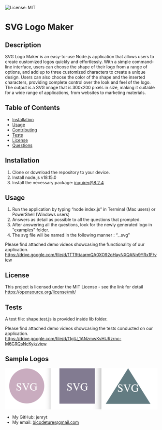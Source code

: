 ![License: MIT](https://img.shields.io/badge/license-MIT-blue)

# SVG Logo Maker

## Description

SVG Logo Maker is an easy-to-use Node.js application that allows users to create customized logos quickly and effortlessly. With a simple command-line interface, users can choose the shape of their logo from a range of options, and add up to three customized characters to create a unique design. Users can also choose the color of the shape and the inserted characters, providing complete control over the look and feel of the logo. The output is a SVG image that is 300x200 pixels in size, making it suitable for a wide range of applications, from websites to marketing materials.

## Table of Contents

- [Installation](#installation)
- [Usage](#usage)
- [Contributing](#contributing)
- [Tests](#tests)
- [License](#license)
- [Questions](#questions)

## Installation

1. Clone or download the repository to your device.
2. Install node.js v18.15.0
3. Install the necessary package: inquirer@8.2.4

## Usage

1. Run the application by typing “node index.js” in Terminal (Mac users) or PowerShell (Windows users)
2. Answers as detail as possible to all the questions that prompted.
3. After answering all the questions, look for the newly generated logo in "examples" folder.
4. The svg file will be named in the following manner : “<characters of your choice>\_<shape of the logo>.svg”

Please find attached demo videos showcasing the functionality of our application.<br>
https://drive.google.com/file/d/1TT9ttaarmQA0XO92oHayNXQANn9YRx1F/view

## License

This project is licensed under the MIT License - see the link for detail
https://opensource.org/license/mit/

## Tests

A test file: shape.test.js is provided inside lib folder.

Please find attached demo videos showcasing the tests conducted on our application.<br>
https://drive.google.com/file/d/11glU_1ANzmwKvHURzrnc-M6GRQsNcKyk/view

## Sample Logos

<img src="./assets/sampleImages.png " alt="">

- My GitHub: jenryt
- My email: bicodeture@gmail.com
